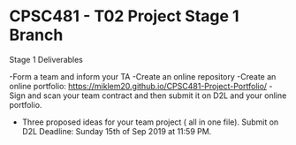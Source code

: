 # CPSC481 - T02 Project Stage 1 Branch
Stage 1 Deliverables

-Form a team and inform your TA
-Create an online repository
-Create an online portfolio: https://miklem20.github.io/CPSC481-Project-Portfolio/
-Sign and scan your team contract and then submit it on D2L and your online portfolio.
- Three proposed ideas for your team project ( all in one file). Submit on D2L
Deadline: Sunday 15th of Sep 2019 at 11:59 PM.


